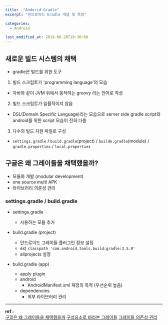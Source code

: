 ```yaml
---
title:  "Andorid Gradle"
excerpt: "안드로이드 Gradle 개념 및 특징"

categories:
  - Android

last_modified_at: 2019-08-28T18:30:00
---
```


## 새로운 빌드 시스템의 채택
- gradle은 빌드를 위한 도구

1. 빌드 스크립트가 'programming language'의 모습
- 자바와 같이 JVM 위에서 동작하는 groovy 라는 언어로 작성

2. 빌드 스크립트가 일률적이지 않음
- DSL(Domain Specific Language)라는 모습으로 server side gradle script와 android를 위한 script 모습이 전혀 다름

3. 다수의 빌드 지원 파일로 구성
- `settings.gradle` / `build.gradle`(project) / `builde.gradle`(module) / `gradle.properties` / `local.properties`

## 구글은 왜 그레이들을 채택했을까?
- 모듈화 개발 (modular development)
- one source multi APK
- 라이브러리 의존성 관리

### settings.gradle / build.gradle
- settings.gradle
  - 사용하는 모듈 추가 

- build.gradle (project)
  - 안드로이드 그레이들 플러그인 정보 설정
  - ex) `classpath 'com.android.tools.build:gradle:3.5.0'`
  - allprojects 설정

- build.gradle (app)
  - apply plugin
  - android
    - AndroidManifest.xml 재정의 목적 (우선순위 높음)
  - dependencies
    - 외부 라이브러리 관리


----
**ref :**  
[구글은 왜 그레이들을 채택했을까](https://brunch.co.kr/@yudong/67)
[구성요소로 바라본 그레이들](https://brunch.co.kr/@yudong/70)
[그레이들 의존성 관리](https://brunch.co.kr/@yudong/73)
